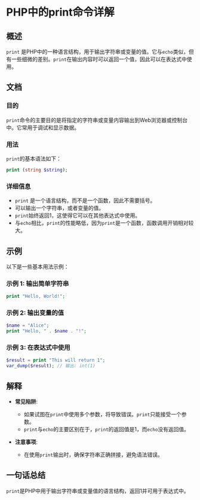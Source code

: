 <!--
Meta Description: # PHP中的print命令详解 ## 概述 `print` 是PHP中的一种语言结构，用于输出字符串或变量的值。它与`echo`类似，但有一些细微的差别。`print`在输出内容时可以返回一个值，因此可以在表达式中使用。 ## 文档 ### 目的 `print`命令的主要目的是将指定的字符串或变量...
Meta Keywords: print, echo, php, string, hello
-->

# PHP中的print命令详解

## 概述
`print` 是PHP中的一种语言结构，用于输出字符串或变量的值。它与`echo`类似，但有一些细微的差别。`print`在输出内容时可以返回一个值，因此可以在表达式中使用。

## 文档
### 目的
`print`命令的主要目的是将指定的字符串或变量内容输出到Web浏览器或控制台中。它常用于调试和显示数据。

### 用法
`print`的基本语法如下：

```php
print (string $string);
```

### 详细信息
- `print` 是一个语言结构，而不是一个函数，因此不需要括号。
- 可以输出一个字符串，或者变量的值。
- `print`始终返回1，这使得它可以在其他表达式中使用。
- 与`echo`相比，`print`的性能略低，因为`print`是一个函数，函数调用开销相对较大。

## 示例
以下是一些基本用法示例：

### 示例 1: 输出简单字符串
```php
print "Hello, World!";
```

### 示例 2: 输出变量的值
```php
$name = "Alice";
print "Hello, " . $name . "!";
```

### 示例 3: 在表达式中使用
```php
$result = print "This will return 1";
var_dump($result); // 输出: int(1)
```

## 解释
- **常见陷阱**: 
  - 如果试图在`print`中使用多个参数，将导致错误。`print`只能接受一个参数。
  - `print`与`echo`的主要区别在于，`print`的返回值是1，而`echo`没有返回值。
  
- **注意事项**:
  - 在使用`print`输出时，确保字符串正确拼接，避免语法错误。
  
## 一句话总结
`print`是PHP中用于输出字符串或变量值的语言结构，返回1并可用于表达式中。